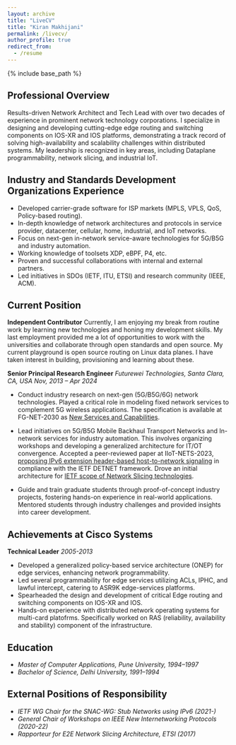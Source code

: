 ```yaml
---
layout: archive
title: "LiveCV"
title: "Kiran Makhijani"
permalink: /livecv/
author_profile: true
redirect_from:
  - /resume
---
```


{% include base_path %}

## Professional Overview
Results-driven Network Architect and Tech Lead with over two decades of experience in prominent network technology corporations. I specialize in designing and developing cutting-edge edge routing and switching components on IOS-XR and IOS platforms, demonstrating a track record of solving high-availability and scalability challenges within distributed systems. My leadership is recognized in key areas, including Dataplane programmability, network slicing, and industrial IoT.

## Industry and Standards Development Organizations Experience
- Developed carrier-grade software for ISP markets (MPLS, VPLS, QoS, Policy-based routing).
- In-depth knowledge of network architectures and protocols in service provider, datacenter, cellular, home, industrial, and IoT networks.
- Focus on next-gen in-network service-aware technologies for 5G/B5G and industry automation.
- Working knowledge of toolsets XDP, eBPF, P4, etc.
- Proven and successful collaborations with internal and external partners.
- Led initiatives in SDOs (IETF, ITU, ETSI) and research community (IEEE, ACM).

## Current Position

**Independent Contributor**
Currently, I am enjoying my break from routine work by learning new technologies and honing my development skills. My last employment provided me a lot of opportunities to work with the universities and collaborate through open standards and open source. 
My current playground is open source routing on Linux data planes. I have taken interest in building, provisioning and learning about these.

**Senior Principal Research Engineer**
*Futurewei Technologies, Santa Clara, CA, USA*
*Nov, 2013 – Apr 2024*

- Conduct industry research on next-gen (5G/B5G/6G) network technologies. Played a critical role in modeling fixed network services to complement 5G wireless applications. The specification is available at FG-NET-2030 as [New Services and Capabilities](https://www.itu.int/en/ITU-T/focusgroups/net2030/Documents/Gap_analysis_and_use_cases.pdf).

- Lead initiatives on 5G/B5G Mobile Backhaul Transport Networks and In-network services for industry automation. This involves organizing workshops and developing a generalized architecture for IT/OT convergence. Accepted a peer-reviewed paper at IIoT-NETS-2023, [proposing IPv6 extension header-based host-to-network signaling](https://datatracker.ietf.org/doc/draft-km-detnet-for-ocn/) in compliance with the IETF DETNET framework. Drove an initial architecture for [IETF scope of Network Slicing technologies](https://datatracker.ietf.org/doc/draft-ietf-teas-ietf-network-slices/).

- Guide and train graduate students through proof-of-concept industry projects, fostering hands-on experience in real-world applications. Mentored students through industry challenges and provided insights into career development.


## Achievements at Cisco Systems
**Technical Leader**
*2005-2013*
- Developed a generalized policy-based service architecture (ONEP) for edge services, enhancing network programmability.
- Led several programmability for edge services utilizing ACLs, IPHC, and lawful intercept, catering to ASR9K edge-services platforms.
- Spearheaded the design and development of critical Edge routing and switching components on IOS-XR and IOS.
- Hands-on experience with  distributed network operating systems for multi-card platofrms. Specifically worked on RAS (reliability, availability and stability) component of the infrastructure.

## Education
- *Master of Computer Applications, Pune University, 1994–1997*
- *Bachelor of Science, Delhi University, 1991–1994*

## External Positions of Responsibility
- *IETF WG Chair for the SNAC-WG: Stub Networks using IPv6 (2021-)*
- *General Chair of Workshops on IEEE New Internetworking Protocols (2020-22)*
- *Rapporteur for E2E Network Slicing Architecture, ETSI (2017)*

